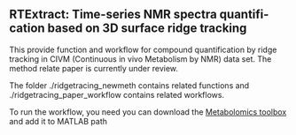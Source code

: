 ## RTExtract: Time-series NMR spectra quantifi-cation based on 3D surface ridge tracking 
This provide function and workflow for compound quantification by ridge tracking in CIVM (Continuous in vivo Metabolism by NMR) data set. The method relate paper is currently under review.

The folder ./ridgetracing_newmeth contains related functions and ./ridgetracing_paper_workflow contains related workflows.

To run the workflow, you need you can download the [Metabolomics toolbox](https://github.com/artedison/Edison_Lab_Shared_Metabolomics_UGA) and add it to MATLAB path
